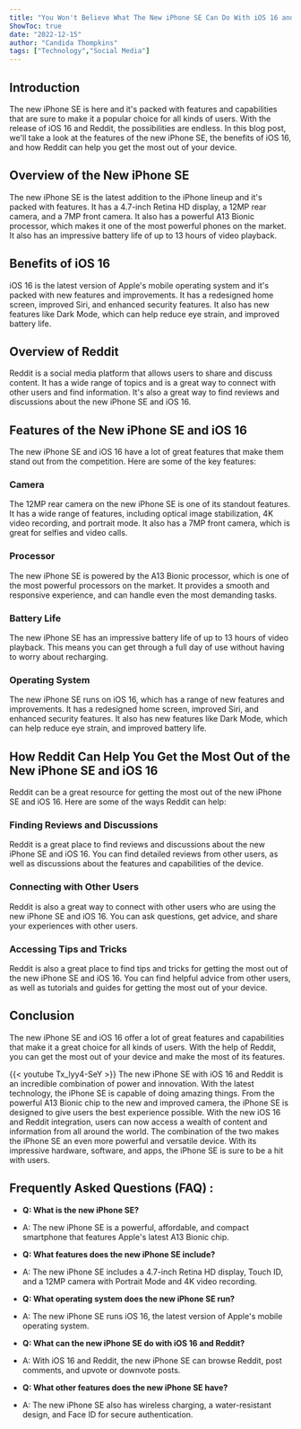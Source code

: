 ```yaml
---
title: "You Won't Believe What The New iPhone SE Can Do With iOS 16 and Reddit!"
ShowToc: true 
date: "2022-12-15"
author: "Candida Thompkins" 
tags: ["Technology","Social Media"]
---
```

## Introduction

The new iPhone SE is here and it's packed with features and capabilities that are sure to make it a popular choice for all kinds of users. With the release of iOS 16 and Reddit, the possibilities are endless. In this blog post, we'll take a look at the features of the new iPhone SE, the benefits of iOS 16, and how Reddit can help you get the most out of your device. 

## Overview of the New iPhone SE

The new iPhone SE is the latest addition to the iPhone lineup and it's packed with features. It has a 4.7-inch Retina HD display, a 12MP rear camera, and a 7MP front camera. It also has a powerful A13 Bionic processor, which makes it one of the most powerful phones on the market. It also has an impressive battery life of up to 13 hours of video playback. 

## Benefits of iOS 16

iOS 16 is the latest version of Apple's mobile operating system and it's packed with new features and improvements. It has a redesigned home screen, improved Siri, and enhanced security features. It also has new features like Dark Mode, which can help reduce eye strain, and improved battery life. 

## Overview of Reddit

Reddit is a social media platform that allows users to share and discuss content. It has a wide range of topics and is a great way to connect with other users and find information. It's also a great way to find reviews and discussions about the new iPhone SE and iOS 16. 

## Features of the New iPhone SE and iOS 16

The new iPhone SE and iOS 16 have a lot of great features that make them stand out from the competition. Here are some of the key features: 

### Camera

The 12MP rear camera on the new iPhone SE is one of its standout features. It has a wide range of features, including optical image stabilization, 4K video recording, and portrait mode. It also has a 7MP front camera, which is great for selfies and video calls. 

### Processor

The new iPhone SE is powered by the A13 Bionic processor, which is one of the most powerful processors on the market. It provides a smooth and responsive experience, and can handle even the most demanding tasks. 

### Battery Life

The new iPhone SE has an impressive battery life of up to 13 hours of video playback. This means you can get through a full day of use without having to worry about recharging. 

### Operating System

The new iPhone SE runs on iOS 16, which has a range of new features and improvements. It has a redesigned home screen, improved Siri, and enhanced security features. It also has new features like Dark Mode, which can help reduce eye strain, and improved battery life. 

## How Reddit Can Help You Get the Most Out of the New iPhone SE and iOS 16

Reddit can be a great resource for getting the most out of the new iPhone SE and iOS 16. Here are some of the ways Reddit can help: 

### Finding Reviews and Discussions

Reddit is a great place to find reviews and discussions about the new iPhone SE and iOS 16. You can find detailed reviews from other users, as well as discussions about the features and capabilities of the device. 

### Connecting with Other Users

Reddit is also a great way to connect with other users who are using the new iPhone SE and iOS 16. You can ask questions, get advice, and share your experiences with other users. 

### Accessing Tips and Tricks

Reddit is also a great place to find tips and tricks for getting the most out of the new iPhone SE and iOS 16. You can find helpful advice from other users, as well as tutorials and guides for getting the most out of your device. 

## Conclusion

The new iPhone SE and iOS 16 offer a lot of great features and capabilities that make it a great choice for all kinds of users. With the help of Reddit, you can get the most out of your device and make the most of its features.

{{< youtube Tx_lyy4-SeY >}} 
The new iPhone SE with iOS 16 and Reddit is an incredible combination of power and innovation. With the latest technology, the iPhone SE is capable of doing amazing things. From the powerful A13 Bionic chip to the new and improved camera, the iPhone SE is designed to give users the best experience possible. With the new iOS 16 and Reddit integration, users can now access a wealth of content and information from all around the world. The combination of the two makes the iPhone SE an even more powerful and versatile device. With its impressive hardware, software, and apps, the iPhone SE is sure to be a hit with users.

## Frequently Asked Questions (FAQ) :
- **Q: What is the new iPhone SE?** 
- A: The new iPhone SE is a powerful, affordable, and compact smartphone that features Apple's latest A13 Bionic chip.

- **Q: What features does the new iPhone SE include?**
- A: The new iPhone SE includes a 4.7-inch Retina HD display, Touch ID, and a 12MP camera with Portrait Mode and 4K video recording.

- **Q: What operating system does the new iPhone SE run?**
- A: The new iPhone SE runs iOS 16, the latest version of Apple's mobile operating system.

- **Q: What can the new iPhone SE do with iOS 16 and Reddit?**
- A: With iOS 16 and Reddit, the new iPhone SE can browse Reddit, post comments, and upvote or downvote posts.

- **Q: What other features does the new iPhone SE have?**
- A: The new iPhone SE also has wireless charging, a water-resistant design, and Face ID for secure authentication.


